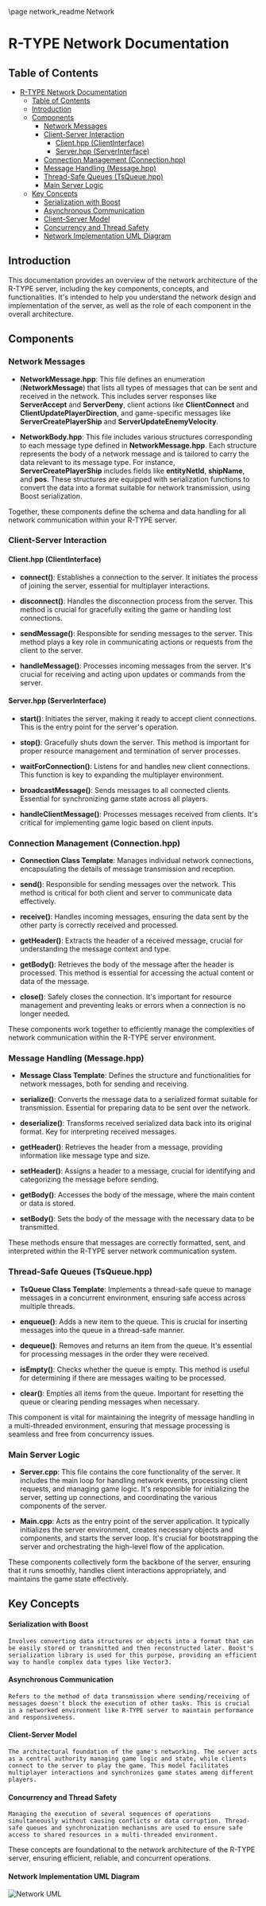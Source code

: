 \page network_readme Network
# R-TYPE Network Documentation

## Table of Contents

- [R-TYPE Network Documentation](#r-type-network-documentation)
  - [Table of Contents](#table-of-contents)
  - [Introduction](#introduction)
  - [Components](#components)
    - [Network Messages](#network-messages)
    - [Client-Server Interaction](#client-server-interaction)
      - [Client.hpp (ClientInterface)](#clienthpp-clientinterface)
      - [Server.hpp (ServerInterface)](#serverhpp-serverinterface)
    - [Connection Management (Connection.hpp)](#connection-management-connectionhpp)
    - [Message Handling (Message.hpp)](#message-handling-messagehpp)
    - [Thread-Safe Queues (TsQueue.hpp)](#thread-safe-queues-tsqueuehpp)
    - [Main Server Logic](#main-server-logic)
  - [Key Concepts](#key-concepts)
      - [Serialization with Boost](#serialization-with-boost)
      - [Asynchronous Communication](#asynchronous-communication)
      - [Client-Server Model](#client-server-model)
      - [Concurrency and Thread Safety](#concurrency-and-thread-safety)
      - [Network Implementation UML Diagram](#network-implementation-uml-diagram)

## Introduction

This documentation provides an overview of the network architecture of the R-TYPE server, including the key components, concepts, and functionalities. It's intended to help you understand the network design and implementation of the server, as well as the role of each component in the overall architecture.

## Components

### Network Messages

* **NetworkMessage.hpp**: This file defines an enumeration (**NetworkMessage**) that lists all types of messages that can be sent and received in the network. This includes server responses like **ServerAccept** and **ServerDeny**, client actions like **ClientConnect** and **ClientUpdatePlayerDirection**, and game-specific messages like **ServerCreatePlayerShip** and **ServerUpdateEnemyVelocity**.

* **NetworkBody.hpp**: This file includes various structures corresponding to each message type defined in **NetworkMessage.hpp**. Each structure represents the body of a network message and is tailored to carry the data relevant to its message type. For instance, **ServerCreatePlayerShip** includes fields like **entityNetId**, **shipName**, and **pos**. These structures are equipped with serialization functions to convert the data into a format suitable for network transmission, using Boost serialization.

Together, these components define the schema and data handling for all network communication within your R-TYPE server.

### Client-Server Interaction

#### Client.hpp (ClientInterface)

* **connect()**: Establishes a connection to the server. It initiates the process of joining the server, essential for multiplayer interactions.

* **disconnect()**: Handles the disconnection process from the server. This method is crucial for gracefully exiting the game or handling lost connections.

* **sendMessage()**: Responsible for sending messages to the server. This method plays a key role in communicating actions or requests from the client to the server.

* **handleMessage()**: Processes incoming messages from the server. It's crucial for receiving and acting upon updates or commands from the server.

#### Server.hpp (ServerInterface)

* **start()**: Initiates the server, making it ready to accept client connections. This is the entry point for the server's operation.

* **stop()**: Gracefully shuts down the server. This method is important for proper resource management and termination of server processes.

* **waitForConnection()**: Listens for and handles new client connections. This function is key to expanding the multiplayer environment.

* **broadcastMessage()**: Sends messages to all connected clients. Essential for synchronizing game state across all players.

* **handleClientMessage()**: Processes messages received from clients. It's critical for implementing game logic based on client inputs.

### Connection Management (Connection.hpp)

* **Connection Class Template**: Manages individual network connections, encapsulating the details of message transmission and reception.

* **send()**: Responsible for sending messages over the network. This method is critical for both client and server to communicate data effectively.

* **receive()**: Handles incoming messages, ensuring the data sent by the other party is correctly received and processed.

* **getHeader()**: Extracts the header of a received message, crucial for understanding the message context and type.

* **getBody()**: Retrieves the body of the message after the header is processed. This method is essential for accessing the actual content or data of the message.

* **close()**: Safely closes the connection. It's important for resource management and preventing leaks or errors when a connection is no longer needed.

These components work together to efficiently manage the complexities of network communication within the R-TYPE server environment.

### Message Handling (Message.hpp)

* **Message Class Template**: Defines the structure and functionalities for network messages, both for sending and receiving.

* **serialize()**: Converts the message data to a serialized format suitable for transmission. Essential for preparing data to be sent over the network.

* **deserialize()**: Transforms received serialized data back into its original format. Key for interpreting received messages.

* **getHeader()**: Retrieves the header from a message, providing information like message type and size.

* **setHeader()**: Assigns a header to a message, crucial for identifying and categorizing the message before sending.

* **getBody()**: Accesses the body of the message, where the main content or data is stored.

* **setBody()**: Sets the body of the message with the necessary data to be transmitted.

These methods ensure that messages are correctly formatted, sent, and interpreted within the R-TYPE server network communication system.

### Thread-Safe Queues (TsQueue.hpp)

* **TsQueue Class Template**: Implements a thread-safe queue to manage messages in a concurrent environment, ensuring safe access across multiple threads.

* **enqueue()**: Adds a new item to the queue. This is crucial for inserting messages into the queue in a thread-safe manner.

* **dequeue()**: Removes and returns an item from the queue. It's essential for processing messages in the order they were received.

* **isEmpty()**: Checks whether the queue is empty. This method is useful for determining if there are messages waiting to be processed.

* **clear()**: Empties all items from the queue. Important for resetting the queue or clearing pending messages when necessary.

This component is vital for maintaining the integrity of message handling in a multi-threaded environment, ensuring that message processing is seamless and free from concurrency issues.

### Main Server Logic

* **Server.cpp**: This file contains the core functionality of the server. It includes the main loop for handling network events, processing client requests, and managing game logic. It's responsible for initializing the server, setting up connections, and coordinating the various components of the server.

* **Main.cpp**: Acts as the entry point of the server application. It typically initializes the server environment, creates necessary objects and components, and starts the server loop. It's crucial for bootstrapping the server and orchestrating the high-level flow of the application.

These components collectively form the backbone of the server, ensuring that it runs smoothly, handles client interactions appropriately, and maintains the game state effectively.

## Key Concepts

#### Serialization with Boost

    Involves converting data structures or objects into a format that can be easily stored or transmitted and then reconstructed later. Boost's serialization library is used for this purpose, providing an efficient way to handle complex data types like Vector3.

#### Asynchronous Communication

    Refers to the method of data transmission where sending/receiving of messages doesn't block the execution of other tasks. This is crucial in a networked environment like R-TYPE server to maintain performance and responsiveness.

#### Client-Server Model

    The architectural foundation of the game's networking. The server acts as a central authority managing game logic and state, while clients connect to the server to play the game. This model facilitates multiplayer interactions and synchronizes game states among different players.

#### Concurrency and Thread Safety

    Managing the execution of several sequences of operations simultaneously without causing conflicts or data corruption. Thread-safe queues and synchronization mechanisms are used to ensure safe access to shared resources in a multi-threaded environment.

These concepts are foundational to the network architecture of the R-TYPE server, ensuring efficient, reliable, and concurrent operations.

#### Network Implementation UML Diagram

![Network UML](network_uml.png)